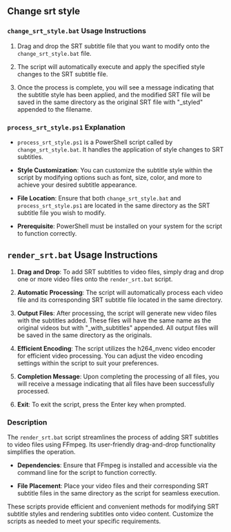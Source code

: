 ## Change srt style

### `change_srt_style.bat` Usage Instructions

1. Drag and drop the SRT subtitle file that you want to modify onto the `change_srt_style.bat` file.

2. The script will automatically execute and apply the specified style changes to the SRT subtitle file.

3. Once the process is complete, you will see a message indicating that the subtitle style has been applied, and the modified SRT file will be saved in the same directory as the original SRT file with "_styled" appended to the filename.

### `process_srt_style.ps1` Explanation

- `process_srt_style.ps1` is a PowerShell script called by `change_srt_style.bat`. It handles the application of style changes to SRT subtitles.

- **Style Customization**: You can customize the subtitle style within the script by modifying options such as font, size, color, and more to achieve your desired subtitle appearance.

- **File Location**: Ensure that both `change_srt_style.bat` and `process_srt_style.ps1` are located in the same directory as the SRT subtitle file you wish to modify.

- **Prerequisite**: PowerShell must be installed on your system for the script to function correctly.

## `render_srt.bat` Usage Instructions

1. **Drag and Drop**: To add SRT subtitles to video files, simply drag and drop one or more video files onto the `render_srt.bat` script.

2. **Automatic Processing**: The script will automatically process each video file and its corresponding SRT subtitle file located in the same directory.

3. **Output Files**: After processing, the script will generate new video files with the subtitles added. These files will have the same name as the original videos but with "_with_subtitles" appended. All output files will be saved in the same directory as the originals.

4. **Efficient Encoding**: The script utilizes the h264_nvenc video encoder for efficient video processing. You can adjust the video encoding settings within the script to suit your preferences.

5. **Completion Message**: Upon completing the processing of all files, you will receive a message indicating that all files have been successfully processed.

6. **Exit**: To exit the script, press the Enter key when prompted.

### Description

The `render_srt.bat` script streamlines the process of adding SRT subtitles to video files using FFmpeg. Its user-friendly drag-and-drop functionality simplifies the operation.

- **Dependencies**: Ensure that FFmpeg is installed and accessible via the command line for the script to function correctly.

- **File Placement**: Place your video files and their corresponding SRT subtitle files in the same directory as the script for seamless execution.

These scripts provide efficient and convenient methods for modifying SRT subtitle styles and rendering subtitles onto video content. Customize the scripts as needed to meet your specific requirements.
